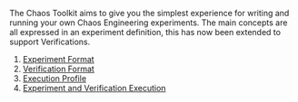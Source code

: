 The Chaos Toolkit aims to give you the simplest experience for writing and running your own Chaos Engineering experiments. The main concepts are all expressed in an experiment definition,  this has now been extended to support Verifications.


1. [Experiment Format][ExperimentFormat]
1. [Verification Format][VerificationFormat]
1. [Execution Profile][ExecutionProfile]
1. [Experiment and Verification Execution][RunAndVerify]

[ExperimentFormat]: ./experiment-format
[VerificationFormat]: ./verification-format
[ExecutionProfile]: ./execution-profile
[RunAndVerify]: ./run-and-verify